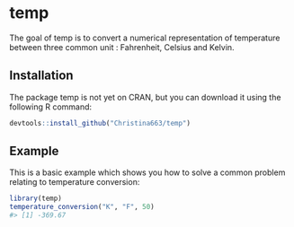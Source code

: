 
<!-- README.md is generated from README.Rmd. Please edit that file -->

# temp

<!-- badges: start -->
<!-- badges: end -->

The goal of temp is to convert a numerical representation of temperature
between three common unit : Fahrenheit, Celsius and Kelvin.

## Installation

The package temp is not yet on CRAN, but you can download it using the
following R command:

``` r
devtools::install_github("Christina663/temp")
```

## Example

This is a basic example which shows you how to solve a common problem
relating to temperature conversion:

``` r
library(temp)
temperature_conversion("K", "F", 50)
#> [1] -369.67
```
